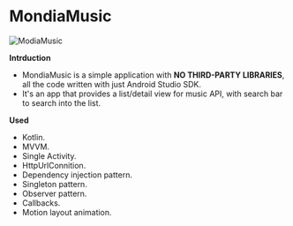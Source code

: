 # MondiaMusic

![ModiaMusic](https://user-images.githubusercontent.com/34347060/131249062-6a62b0c1-18fd-4ea7-8fd8-4588e84efd10.gif)

**Intrduction**
- MondiaMusic is a simple application with **NO THIRD-PARTY LIBRARIES**, all the code written with just Android Studio SDK.
- It's an app that provides a list/detail view for music API, with search bar to search into the list.

**Used**
- Kotlin.
- MVVM.
- Single Activity.
- HttpUrlConnition.
- Dependency injection pattern.
- Singleton pattern.
- Observer pattern.
- Callbacks.
- Motion layout animation.
